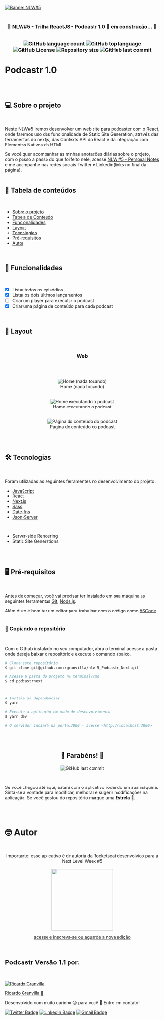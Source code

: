 [![Banner NLW#5](./assets/nlw5.png)](https://home.devtrails.com.br/)

<h3 align="center">
<br>
🚧 NLW#5 - Trilha ReactJS - Podcastr 1.0 🚀 em construção... 🚧
<br>
<br>

<p align="center">
  <img alt="GitHub language count" src="https://img.shields.io/github/languages/count/rgranvilla/nlw-5_Podcastr_Next">
  
  <img alt="GitHub top language" src="https://img.shields.io/github/languages/top/rgranvilla/nlw-5_Podcastr_Next">

  <img alt="GitHub License" src="https://img.shields.io/github/license/rgranvilla/nlw-5_Podcastr_Next">

  <img alt="Repository size" src="https://img.shields.io/github/repo-size/rgranvilla/nlw-5_Podcastr_Next">

  <img alt="GitHub last commit" src="https://img.shields.io/github/last-commit/rgranvilla/nlw-5_Podcastr_Next">

</p>
</h3>

# Podcastr 1.0

<br>
<br>

## 💻 **Sobre o projeto**

<br>

Neste NLW#5 iremos desenvolver um web site para podcaster com o React, onde faremos uso das funcionalidade de Static Site Generation, através das ferramentas do nextjs, das Contexts API do React e da integração com Elementos Nativos do HTML.

Se você quer acompanhar as minhas anotações diárias sobre o projeto, com o passo a passo do que foi feito nele, acesse [NLW #5 - Personal Notes](https://www.notion.so/Next-Level-Week-5-1-Dia-d4487ff53f0f4130b9077d1a5deaecfe) e me acompanhe nas redes sociais Twitter e Linkedin(links no final da página).
<br>
<br>

## 📖 **Tabela de conteúdos**

<br>

- [Sobre o projeto](#-sobre-o-projeto)
- [Tabela de Conteúdo](#-tabela-de-conteúdos)
- [Funcionalidades](#-funcionalidades)
- [Layout](#-layout)
- [Tecnologias](#-tecnologias)
- [Pré-requisitos](#-pré-requisitos)
- [Autor](#-autor)

<br>

## 🔩 **Funcionalidades**

<br>

- [x] Listar todos os episódios
- [x] Listar os dois últimos lançamentos
- [ ] Criar um player para executar o podcast
- [x] Criar uma página de conteúdo para cada podcast

<br>

## 🎨 **Layout**

<br>

<h3 align="center"><b> Web </b></h3>
<br>
<br>

<p align="center">
  <img alt="Home (nada tocando)" src="./assets/Home (nada tocando).png">
  
  <br>
  Home (nada tocando)
  <br>
  <br>
</p>
<p align="center">
  <img alt="Home executando o podcast" src="./assets/Home.png">
  
  <br>
  Home executando o podcast
  <br>
  <br>
</p>
<p align="center">
  <img alt="Página do conteúdo do podcast" src="./assets/Interna.png">
  
  <br>
  Página do conteúdo do podcast
</p>
<br>
<br>

## 🛠 Tecnologias

<br>

Foram utilizadas as seguintes ferramentes no desenvolvimento do projeto:

- [JavaScript](https://developer.mozilla.org/pt-BR/docs/Web/JavaScript)
- [React](https://pt-br.reactjs.org/)
- [Next.js](https://nextjs.org/)
- [Sass](https://sass-lang.com/)
- [Date-fns](https://date-fns.org/v2.21.1/docs/format)
- [Json-Server](https://github.com/typicode/json-server)

<br>

- Server-side Rendering
- Static Site Generations

<br>
<br>

## 🖥 Pré-requisitos

<br>

Antes de começar, você vai precisar ter instalado em sua máquina as seguintes ferramentas [Git](https://git-scm.com), [Node.js](https://nodejs.org/en/).

Além disto é bom ter um editor para trabalhar com o código como [VSCode](https://code.visualstudio.com/).
<br>
<br>

### 💽 Copiando o repositório

<br>

Com o Github instalado no seu computador, abra o terminal acesse a pasta onde deseja baixar o repositório e execute o comando abaixo.

```bash
# Clone este repositório
$ git clone git@github.com:rgranvilla/nlw-5_Podcastr_Next.git

# Acesse a pasta do projeto no terminal/cmd
$ cd podcastrnext



# Instale as dependências
$ yarn

# Execute a aplicação em modo de desenvolvimento
$ yarn dev

# O servidor inciará na porta:3000 - acesse <http://localhost:3000>
```

<br>
<br>

<h2 align="center">

🎉 Parabéns! 🎉

</h1>

<p align="center">

<img alt="GitHub last commit" src="https://img.shields.io/github/stars/rgranvilla/01-github-explorer">
</P>
<br>

Se você chegou até aqui, estará com o aplicativo rodando em sua máquina. Sinta-se a vontade para modificar, melhorar e sugerir modificações na aplicação.
Se você gostou do repositório marque uma **Estrela** 🌟.

<br>
<br>

# 🤓 Autor

<br>
<p align="center">
Importante: esse aplicativo é de autoria da Rocketseat desenvolvido para a Next Level Week #5
<br>
<br>

<a href="https://nextlevelweek.com/inscricao/5">

<img src="./assets/nlw5_inscricao.png" style="height: 200px"/>

<p align="center">
acesse e inscreva-se ou aguarde a nova edição
</p>
</a>
<br>
</p>

## Podcastr Versão 1.1 por:

<br>

[![Ricardo Granvilla](./assets/author.png)](https://github.com/rgranvilla)

<a href="https://github.com/rgranvilla">Ricardo Granvilla 🚀</a>

Desenvolvido com muito carinho 😉 para você 👋 Entre em contato!
<br>

[![Twitter Badge](https://img.shields.io/badge/-@rgranvilla-1ca0f1?style=flat-square&labelColor=1ca0f1&logo=twitter&logoColor=white&link=https://twitter.com/rgranvilla)](https://twitter.com/rgranvilla) [![Linkedin Badge](https://img.shields.io/badge/-Ricardo-blue?style=flat-square&logo=Linkedin&logoColor=white&link=https://www.linkedin.com/in/rgranvilla/)](https://www.linkedin.com/in/rgranvilla/) [![Gmail Badge](https://img.shields.io/badge/-rgranvilla@gmail.com-c14438?style=flat-square&logo=Gmail&logoColor=white&link=mailto:rgranvilla@gmail.com)](mailto:rgranvilla@gmail.com)

<br>
<br>
